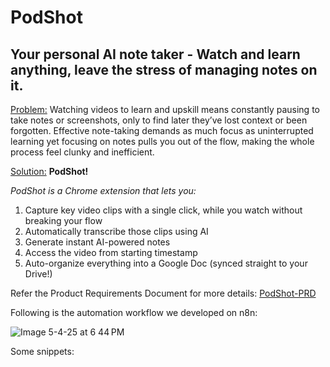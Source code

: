 # PodShot
## Your personal AI note taker - Watch and learn anything, leave the stress of managing notes on it.

<ins>Problem:</ins> Watching videos to learn and upskill means constantly pausing to take notes or screenshots, only to find later they’ve lost context or been forgotten. Effective note-taking demands as much focus as uninterrupted learning yet focusing on notes pulls you out of the flow, making the whole process feel clunky and inefficient. 

<ins>Solution:</ins> **PodShot!**

*PodShot is a Chrome extension that lets you:*
1. Capture key video clips with a single click, while you watch without breaking your flow 
2. Automatically transcribe those clips using AI
3. Generate instant AI-powered notes
4. Access the video from starting timestamp
5. Auto-organize everything into a Google Doc (synced straight to your Drive!)

Refer the Product Requirements Document for more details: <a href="PodShot-PRD.pdf" class="image fit"><img src="images/marr_pic.jpg" alt="">PodShot-PRD</a>

Following is the automation workflow we developed on n8n:

![Image 5-4-25 at 6 44 PM](https://github.com/user-attachments/assets/ca750532-7508-4f12-aca5-7207b31e7d35)

Some snippets:
